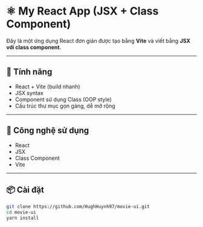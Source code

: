 # ⚛️ My React App (JSX + Class Component)

Đây là một ứng dụng React đơn giản được tạo bằng **Vite** và viết bằng **JSX với class component**.

---

## 🚀 Tính năng

- React + Vite (build nhanh)
- JSX syntax
- Component sử dụng Class (OOP style)
- Cấu trúc thư mục gọn gàng, dễ mở rộng

---

## 🧰 Công nghệ sử dụng

- React
- JSX
- Class Component
- Vite

---

## 📦 Cài đặt

```bash
git clone https://github.com/HughHuynh97/movie-ui.git
cd movie-ui
yarn install

